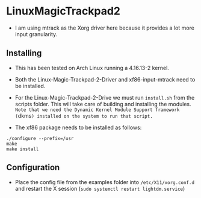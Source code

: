 # LinuxMagicTrackpad2

- I am using mtrack as the Xorg driver here because it provides a lot more input granularity.

## Installing

- This has been tested on Arch Linux running a 4.16.13-2 kernel.

- Both the Linux-Magic-Trackpad-2-Driver and xf86-input-mtrack need to be installed.

- For the Linux-Magic-Trackpad-2-Drive we must run `install.sh` from the scripts folder. This will take care of building and installing the modules. `Note that we need the Dynamic Kernel Module Support framework (`dkms`) installed on the system to run that script.`

- The xf86 package needs to be installed as follows:

```
./configure --prefix=/usr
make
make install
```

## Configuration

- Place the config file from the examples folder into ```/etc/X11/xorg.conf.d``` and restart the X session (```sudo systemctl restart lightdm.service```)
